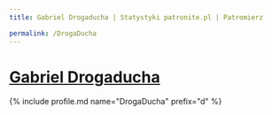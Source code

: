 ```yaml
---
title: Gabriel Drogaducha | Statystyki patronite.pl | Patromierz

permalink: /DrogaDucha
---
```


# [Gabriel Drogaducha](https://patronite.pl/DrogaDucha)

{% include profile.md name="DrogaDucha" prefix="d" %}
